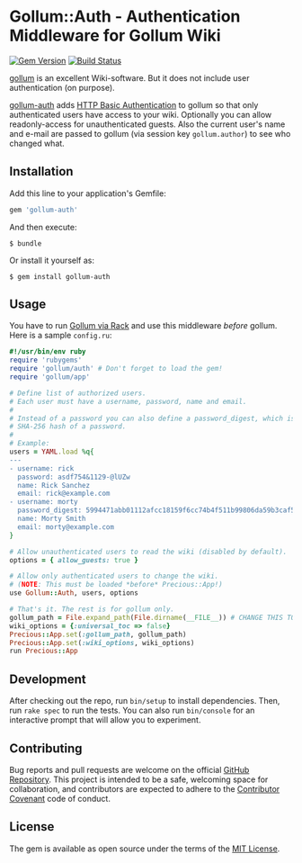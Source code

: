 # Gollum::Auth - Authentication Middleware for Gollum Wiki

[![Gem Version](https://badge.fury.io/rb/gollum-auth.svg)](https://badge.fury.io/rb/gollum-auth)
[![Build Status](https://travis-ci.org/bjoernalbers/gollum-auth.svg?branch=master)](https://travis-ci.org/bjoernalbers/gollum-auth)

[gollum](https://github.com/gollum/gollum)
is an excellent Wiki-software.
But it does not include user authentication (on purpose).

[gollum-auth](https://github.com/bjoernalbers/gollum-auth) adds
[HTTP Basic Authentication](https://en.wikipedia.org/wiki/Basic_access_authentication)
to gollum so that only authenticated users have access to your wiki.
Optionally you can allow readonly-access for unauthenticated guests.
Also the current user's name and e-mail are passed to gollum (via session key
`gollum.author`) to see who changed what.


## Installation

Add this line to your application's Gemfile:

```ruby
gem 'gollum-auth'
```

And then execute:

    $ bundle

Or install it yourself as:

    $ gem install gollum-auth


## Usage

You have to run
[Gollum via Rack](https://github.com/gollum/gollum/wiki/Gollum-via-Rack)
and use this middleware *before* gollum.
Here is a sample `config.ru`:

```ruby
#!/usr/bin/env ruby
require 'rubygems'
require 'gollum/auth' # Don't forget to load the gem!
require 'gollum/app'

# Define list of authorized users.
# Each user must have a username, password, name and email.
#
# Instead of a password you can also define a password_digest, which is the
# SHA-256 hash of a password.
#
# Example:
users = YAML.load %q{
---
- username: rick
  password: asdf754&1129-@lUZw
  name: Rick Sanchez
  email: rick@example.com
- username: morty
  password_digest: 5994471abb01112afcc18159f6cc74b4f511b99806da59b3caf5a9c173cacfc5
  name: Morty Smith
  email: morty@example.com
}

# Allow unauthenticated users to read the wiki (disabled by default).
options = { allow_guests: true }

# Allow only authenticated users to change the wiki.
# (NOTE: This must be loaded *before* Precious::App!)
use Gollum::Auth, users, options

# That's it. The rest is for gollum only.
gollum_path = File.expand_path(File.dirname(__FILE__)) # CHANGE THIS TO POINT TO YOUR OWN WIKI REPO
wiki_options = {:universal_toc => false}
Precious::App.set(:gollum_path, gollum_path)
Precious::App.set(:wiki_options, wiki_options)
run Precious::App
```


## Development

After checking out the repo, run `bin/setup` to install dependencies.
Then, run `rake spec` to run the tests. You can also run `bin/console` for an
interactive prompt that will allow you to experiment.


## Contributing

Bug reports and pull requests are welcome on the official
[GitHub Repository](https://github.com/bjoernalbers/gollum-auth).
This project is intended to be a safe, welcoming space for collaboration, and
contributors are expected to adhere to the
[Contributor Covenant](http://contributor-covenant.org) code of conduct.


## License

The gem is available as open source under the terms of the
[MIT License](LICENSE.txt).
